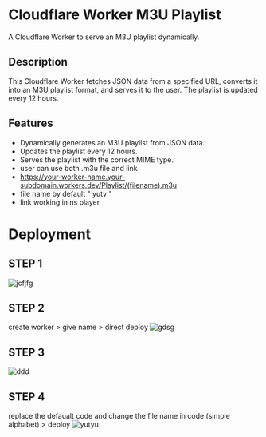 # Cloudflare Worker M3U Playlist

A Cloudflare Worker to serve an M3U playlist dynamically.

## Description

This Cloudflare Worker fetches JSON data from a specified URL, converts it into an M3U playlist format, and serves it to the user. The playlist is updated every 12 hours.

## Features

- Dynamically generates an M3U playlist from JSON data.
- Updates the playlist every 12 hours.
- Serves the playlist with the correct MIME type.
- user can use both .m3u file and link
- https://your-worker-name.your-subdomain.workers.dev/Playlist/(filename).m3u
- file name by default " yutv "
- link working in ns player

# Deployment

## STEP 1
![jcfjfg](https://github.com/user-attachments/assets/1acd8602-60af-404d-8b60-b2389a14951b)


## STEP 2
create worker > give name > direct deploy
![gdsg](https://github.com/user-attachments/assets/7cb5aa4f-ac74-4c93-a236-446bffbc954f)


## STEP 3
![ddd](https://github.com/user-attachments/assets/fca37b9b-323b-42f3-ac4e-fb345da2c9b8)


## STEP 4
replace the defaualt code and change the file name in code (simple alphabet) > deploy 
![yutyu](https://github.com/user-attachments/assets/a24a1c9e-3239-4059-b845-dd2cac1491a3)






